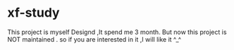 # xf-study
This project is myself Designd ,It spend me 3 month. But now this project is NOT  maintained . so if you are interested in it ,I will like it ^_^
